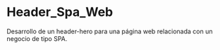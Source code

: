 # Header_Spa_Web
Desarrollo de un header-hero para una página web relacionada con un negocio de tipo SPA. 

